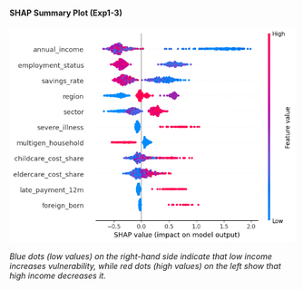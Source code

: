 #### SHAP Summary Plot (Exp1-3)

![SHAP summary plot](shap-1.png)

*Blue dots (low values) on the right-hand side indicate that low income increases vulnerability, while red dots (high values) on the left show that high income decreases it.*
